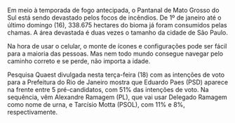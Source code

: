 Em meio à temporada de fogo antecipada, o Pantanal de Mato Grosso do Sul está sendo devastado pelos focos de incêndios. De 1º de janeiro até o último domingo (16), 338.675 hectares do bioma já foram consumidos pelas chamas. A área devastada é duas vezes o tamanho da cidade de São Paulo.

Na hora de usar o celular, o monte de ícones e configurações pode ser fácil para a maioria das pessoas. Mas nem todo mundo consegue navegar pelo caminho correto e se perde, não importa a idade.

Pesquisa Quaest divulgada nesta terça-feira (18) com as intenções de voto para a Prefeitura do Rio de Janeiro mostra que Eduardo Paes (PSD) aparece na frente entre 5 pré-candidatos, com 51% das intenções de voto. Na sequência, vêm Alexandre Ramagem (PL), que vai usar Delegado Ramagem como nome de urna, e Tarcísio Motta (PSOL), com 11% e 8%, respectivamente.
